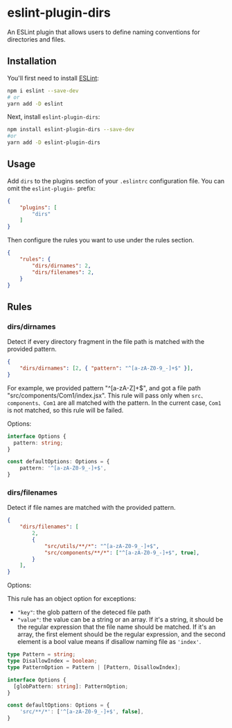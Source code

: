 # eslint-plugin-dirs

An ESLint plugin that allows users to define naming conventions for directories and files.

## Installation

You'll first need to install [ESLint](http://eslint.org):

```bash
npm i eslint --save-dev
# or
yarn add -D eslint
```

Next, install `eslint-plugin-dirs`:

```bash
npm install eslint-plugin-dirs --save-dev
#or
yarn add -D eslint-plugin-dirs
```

## Usage

Add `dirs` to the plugins section of your `.eslintrc` configuration file. You can omit the `eslint-plugin-` prefix:

```json
{
    "plugins": [
        "dirs"
    ]
}
```


Then configure the rules you want to use under the rules section.

```json
{
    "rules": {
        "dirs/dirnames": 2,
        "dirs/filenames": 2,
    }
}
```

## Rules

### dirs/dirnames

Detect if every directory fragment in the file path is matched with the provided pattern.

```json
{
    "dirs/dirnames": [2, { "pattern": "^[a-zA-Z0-9_-]+$" }],
}
```

For example, we provided pattern "^[a-zA-Z]+$", and got a file path "src/components/Com1/index.jsx". This rule will pass only when `src、components、Com1` are all matched with the pattern. In the current case, `Com1` is not matched, so this rule will be failed.

Options:

```ts
interface Options {
  pattern: string;
}

const defaultOptions: Options = {
    pattern: '^[a-zA-Z0-9_-]+$',
}
```

### dirs/filenames

Detect if file names are matched with the provided pattern.

```json
{
    "dirs/filenames": [
        2,
        {
            "src/utils/**/*": "^[a-zA-Z0-9_-]+$",
            "src/components/**/*": ["^[a-zA-Z0-9_-]+$", true],
        }
    ],
}
```

Options:

This rule has an object option for exceptions:

- `"key"`: the glob pattern of the deteced file path
- `"value"`: the value can be a string or an array. If it's a string, it should be the regular expression that the file name should be matched. If it's an array, the first element should be the regular expression, and the second element is a bool value means if disallow naming file as `'index'`.

```ts
type Pattern = string;
type DisallowIndex = boolean;
type PatternOption = Pattern | [Pattern, DisallowIndex];

interface Options {
  [globPattern: string]: PatternOption;
}

const defaultOptions: Options = {
    'src/**/*': ['^[a-zA-Z0-9_-]+$', false],
}
```
